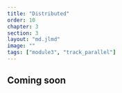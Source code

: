 ```yaml
---
title: "Distributed"
order: 10
chapter: 3
section: 3
layout: "md.jlmd"
image: ""
tags: ["module3", "track_parallel"]
---
```


## Coming soon